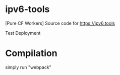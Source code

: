 # ipv6-tools
[Pure CF Workers] Source code for https://ipv6.tools

Test Deployment


# Compilation
simply run "webpack"
